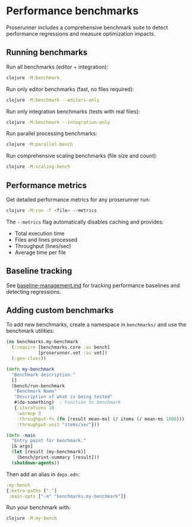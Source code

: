 # Performance benchmarks

Proserunner includes a comprehensive benchmark suite to detect performance regressions and measure optimization impacts.

## Running benchmarks

Run all benchmarks (editor + integration):

```bash
clojure -M:benchmark
```

Run only editor benchmarks (fast, no files required):

```bash
clojure -M:benchmark --editors-only
```

Run only integration benchmarks (tests with real files):

```bash
clojure -M:benchmark --integration-only
```

Run parallel processing benchmarks:

```bash
clojure -M:parallel-bench
```

Run comprehensive scaling benchmarks (file size and count):

```bash
clojure -M:scaling-bench
```

## Performance metrics

Get detailed performance metrics for any proserunner run:

```bash
clojure -M:run -f <file> --metrics
```

The `--metrics` flag automatically disables caching and provides:

- Total execution time
- Files and lines processed
- Throughput (lines/sec)
- Average time per file

## Baseline tracking

See [baseline-management.md](baseline-management.md) for tracking performance baselines and detecting regressions.

## Adding custom benchmarks

To add new benchmarks, create a namespace in `benchmarks/` and use the benchmark utilities:

```clojure
(ns benchmarks.my-benchmark
  (:require [benchmarks.core :as bench]
            [proserunner.vet :as vet])
  (:gen-class))

(defn my-benchmark
  "Benchmark description."
  []
  (bench/run-benchmark
   "Benchmark Name"
   "Description of what is being tested"
   #(do-something)  ; Function to benchmark
   {:iterations 10
    :warmup 3
    :throughput-fn (fn [result mean-ms] (/ items (/ mean-ms 1000)))
    :throughput-unit "items/sec"}))

(defn -main
  "Entry point for benchmark."
  [& args]
  (let [result (my-benchmark)]
    (bench/print-summary [result]))
  (shutdown-agents))
```

Then add an alias in `deps.edn`:

```clojure
:my-bench
{:extra-paths ["."]
 :main-opts ["-m" "benchmarks.my-benchmark"]}
```

Run your benchmark with:

```bash
clojure -M:my-bench
```
